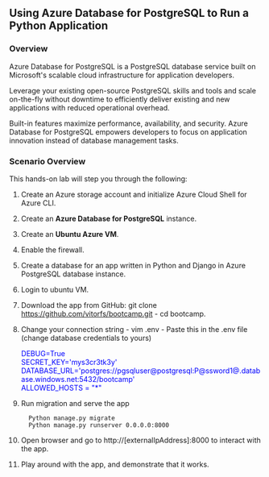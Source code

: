## Using Azure Database for PostgreSQL to Run a Python Application
### Overview
Azure Database for PostgreSQL is a PostgreSQL database service built on Microsoft's scalable cloud infrastructure for application developers. 

Leverage your existing open-source PostgreSQL skills and tools and scale on-the-fly without downtime to efficiently deliver existing and new applications with reduced operational overhead. 

Built-in features maximize performance, availability, and security. Azure Database for PostgreSQL empowers developers to focus on application innovation instead of database management tasks.



### Scenario Overview
This hands-on lab will step you through the following:

1.	Create an Azure storage account and initialize Azure Cloud Shell for Azure CLI.
1.  Create an **Azure Database for PostgreSQL** instance.
1.  Create an **Ubuntu Azure VM**.
2.	Enable the firewall.
3.	Create a database for an app written in Python and Django in Azure PostgreSQL database instance.
4.	Login to ubuntu VM. 
5.	Download the app from GitHub: git clone https://github.com/vitorfs/bootcamp.git - cd bootcamp.
7.	Change your connection string - vim .env - Paste this in the .env file (change database credentials to yours)
    	
    <span style="color:blue">DEBUG=True<br>SECRET_KEY='mys3cr3tk3y'<br>DATABASE_URL='postgres://pgsqluser@postgresql<inject story-id="story://Content-Private/content/dfd/SP-OSS/postgresql/ossexperience1/story_a_postgresql" key="resourceGroupName" />:P@ssword1@<inject story-id="story://Content-Private/content/dfd/SP-OSS/postgresql/ossexperience1/story_a_postgresql" key="resourceGroupName" />.database.windows.net:5432/bootcamp'<br>ALLOWED_HOSTS = "*"
8.  Run migration and serve the app
        
          Python manage.py migrate
          Python manage.py runserver 0.0.0.0:8000

9.  Open browser and go to http://[externalIpAddress]:8000 to interact with the app.
10. Play around with the app, and demonstrate that it works.
    
